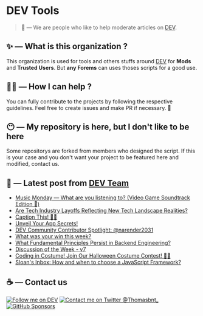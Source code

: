 # DEV Tools

> 🔧 — We are people who like to help moderate articles on [DEV](https://dev.to).

## ✨ — What is this organization ?

This organization is used for tools and others stuffs around [DEV](https://dev.to) for **Mods** and **Trusted Users**. But __any Forems__ can uses thoses scripts for a good use.


## 💪🏼 — How I can help ?

You can fully contribute to the projects by following the respective guidelines. Feel free to create issues and make PR if necessary. 🎉

## 😶 — My repository is here, but I don't like to be here

Some repositorys are forked from members who designed the script. If this is your case and you don't want your project to be featured here and modified, contact us.

## 📝 — Latest post from [DEV Team](https://dev.to/devteam)

<!-- BLOG-POST-LIST:START -->
- [Music Monday — What are you listening to? &lpar;Video Game Soundtrack Edition 👾&rpar;](https://dev.to/devteam/music-monday-what-are-you-listening-to-video-game-soundtrack-edition--13p0)
- [Are Tech Industry Layoffs Reflecting New Tech Landscape Realities?](https://dev.to/devteam/are-tech-industry-layoffs-reflecting-new-tech-landscape-realities-3470)
- [Caption This! 🤔💭](https://dev.to/devteam/caption-this-48bl)
- [Unveil Your App Secrets!](https://dev.to/devteam/unveil-your-app-secrets-lll)
- [DEV Community Contributor Spotlight: @narender2031](https://dev.to/devteam/community-contributor-spotlight-narender2031-2a58)
- [What was your win this week?](https://dev.to/devteam/what-was-your-win-this-week-lba)
- [What Fundamental Principles Persist in Backend Engineering?](https://dev.to/devteam/what-fundamental-principles-persist-in-backend-engineering-56g7)
- [Discussion of the Week - v7](https://dev.to/devteam/discussion-of-the-week-v7-3a)
- [Coding in Costume! Join Our Halloween Costume Contest! 👻🎃](https://dev.to/devteam/coding-in-costume-join-our-halloween-costume-contest-3dg1)
- [Sloan&#39;s Inbox: How and when to choose a JavaScript Framework?](https://dev.to/devteam/sloans-inbox-how-and-when-to-choose-a-javascript-framework-ch9)
<!-- BLOG-POST-LIST:END -->


## ☕ — Contact us

[![Follow me on DEV](https://img.shields.io/badge/dev.to-%2308090A.svg?&style=for-the-badge&logo=dev.to&logoColor=white&alt=devto)](https://dev.to/thomasbnt)
[![Contact me on Twitter @Thomasbnt_](https://img.shields.io/badge/Contact%20me%20on%20Twitter-%231DA1F2.svg?&style=for-the-badge&logo=twitter&logoColor=white&alt=twitter)](https://twitter.com/messages/1142357270-1142357270?text=Hello,%20I%20contact%20you%20from%20devtotools%20&recipient_id=1142357270) [![GitHub Sponsors](https://img.shields.io/badge/Sponsor%20me-%23EA54AE.svg?&style=for-the-badge&logo=github-sponsors&logoColor=white)](https://github.com/sponsors/thomasbnt)


